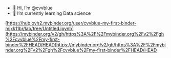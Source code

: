 - 👋 Hi, I’m @cvvblue
- 🌱 I’m currently learning Data science


<!---
cvvblue/cvvblue is a ✨ special ✨ repository because its `README.md` (this file) appears on your GitHub profile.
You can click the Preview link to take a look at your changes.
--->

[https://hub.ovh2.mybinder.org/user/cvvblue-my-first-binder-mjxk11br/lab/tree/Untitled.ipynb](https://mybinder.org/v2/gh/https%3A%2F%2Fmybinder.org%2Fv2%2Fgh%2Fcvvblue%2Fmy-first-binder%2FHEAD/HEAD)https://mybinder.org/v2/gh/https%3A%2F%2Fmybinder.org%2Fv2%2Fgh%2Fcvvblue%2Fmy-first-binder%2FHEAD/HEAD

